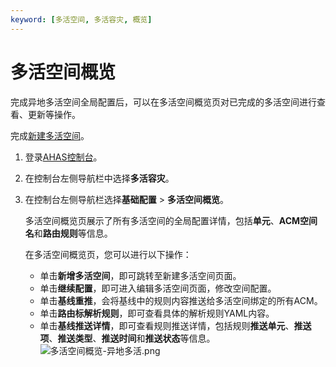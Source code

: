 ```yaml
---
keyword: [多活空间, 多活容灾, 概览]
---
```


# 多活空间概览

完成异地多活空间全局配置后，可以在多活空间概览页对已完成的多活空间进行查看、更新等操作。

完成[新建多活空间](/cn.zh-CN/多活容灾/用户指南/异地多活配置/新建多活空间.md)。

1.  登录[AHAS控制台](https://ahas.console.aliyun.com)。

2.  在控制台左侧导航栏中选择**多活容灾**。

3.  在控制台左侧导航栏选择**基础配置** \> **多活空间概览**。

    多活空间概览页展示了所有多活空间的全局配置详情，包括**单元**、**ACM空间名**和**路由规则**等信息。

    在多活空间概览页，您可以进行以下操作：

    -   单击**新增多活空间**，即可跳转至新建多活空间页面。
    -   单击**继续配置**，即可进入编辑多活空间页面，修改空间配置。
    -   单击**基线重推**，会将基线中的规则内容推送给多活空间绑定的所有ACM。
    -   单击**路由标解析规则**，即可查看具体的解析规则YAML内容。
    -   单击**基线推送详情**，即可查看规则推送详情，包括规则**推送单元**、**推送项**、**推送类型**、**推送时间**和**推送状态**等信息。
    ![多活空间概览-异地多活.png](https://static-aliyun-doc.oss-accelerate.aliyuncs.com/assets/img/zh-CN/4550999061/p210841.png)


